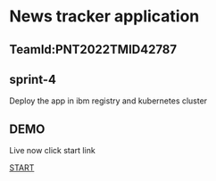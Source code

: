

# News tracker application
## TeamId:PNT2022TMID42787
## sprint-4
Deploy the app in ibm registry and kubernetes cluster
## DEMO
Live now click start link

[START](http://169.51.200.171:30324/)

  

  

